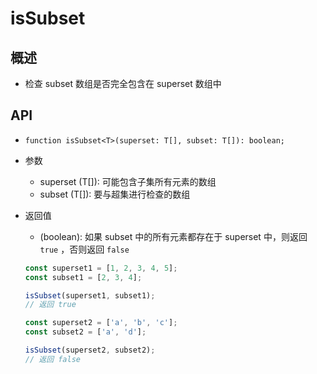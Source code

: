 # isSubset

## 概述

+ 检查 subset 数组是否完全包含在 superset 数组中

## API

+ `function isSubset<T>(superset: T[], subset: T[]): boolean;`

+ 参数

  + superset (T[]): 可能包含子集所有元素的数组
  + subset (T[]): 要与超集进行检查的数组

+ 返回值

  + (boolean): 如果 subset 中的所有元素都存在于 superset 中，则返回 `true` ，否则返回 `false`

  ```js
  const superset1 = [1, 2, 3, 4, 5];
  const subset1 = [2, 3, 4];

  isSubset(superset1, subset1);
  // 返回 true
  ```

  ```js
  const superset2 = ['a', 'b', 'c'];
  const subset2 = ['a', 'd'];

  isSubset(superset2, subset2);
  // 返回 false
  ```
